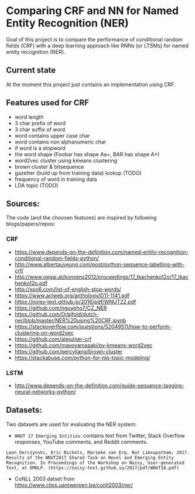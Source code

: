 # Comparing CRF and NN for Named Entity Recognition (NER)

Goal of this project is to compare the performance of conditional random fields (CRF) with a deep learning approach like RNNs (or LTSMs) for named entity recognition (NER).

## Current state

At the moment this project just contains an implementation using CRF.

## Features used for CRF

* word length
* 3 char prefix of word
* 3 char suffix of word
* word contains upper case char
* word contains non alphanumeric char
* if word is a stopword
* the word shape (Foobar has shape Aa+, BAR has shape A+)
* word2vec cluster using kmeans clustering
* brown cluster & bitsequence
* gazetter (build up from training data) lookup (TODO)
* frequency of word in training data
* LDA topic (TODO)


## Sources:

The code (and the choosen features) are inspired by following blogs/papers/repos:

### CRF

* https://www.depends-on-the-definition.com/named-entity-recognition-conditional-random-fields-python/
* http://www.albertauyeung.com/post/python-sequence-labelling-with-crf/
* http://www.oegai.at/konvens2012/proceedings/17_tkachenko12o/17_tkachenko12o.pdf
* http://xpo6.com/list-of-english-stop-words/
* https://www.aclweb.org/anthology/D11-1141.pdf
* https://noisy-text.github.io/2016/pdf/WNUT22.pdf
* https://github.com/nguyeho7/CZ_NER
* https://github.com/Orbifold/dutch-ner/blob/master/NER%20using%20CRF.ipynb
* https://stackoverflow.com/questions/52049511/how-to-perform-clustering-on-word2vec
* https://github.com/aleju/ner-crf
* https://github.com/mayoyamasaki/py-kmeans-word2vec
* https://github.com/percyliang/brown-cluster
* https://stackabuse.com/python-for-nlp-topic-modeling/


### LSTM
* http://www.depends-on-the-definition.com/guide-sequence-tagging-neural-networks-python/


## Datasets:

Two datasets are used for evaluating the NER system:

* `WNUT 17 Emerging Entities`: contains text from Twitter, Stack Overflow responses, YouTube comments, and Reddit comments.

```
Leon Derczynski, Eric Nichols, Marieke van Erp, Nut Limsopatham; 2017. Results of the WNUT2017 Shared Task on Novel and Emerging Entity Recognition. In Proceedings of the Workshop on Noisy, User-generated Text, at EMNLP. (https://noisy-text.github.io/2017/pdf/WNUT18.pdf)
```

* CoNLL 2003 datset from https://www.clips.uantwerpen.be/conll2003/ner/

